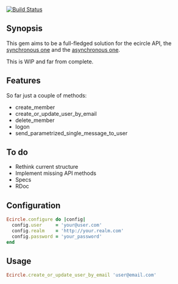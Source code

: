[![Build Status](https://secure.travis-ci.org/troessner/ecircle.png)](http://travis-ci.org/troessner/ecircle)

Synopsis
-------------

This gem aims to be a full-fledged solution for the ecircle API, the [synchronous one](http://webservices.ecircle-ag.com/soap/javadoc/com/ecircleag/webservices/EcMApi.html) and the [asynchronous one](http://developer.ecircle-ag.com/apiwiki/wiki/AsynchronousAPI).

This is WIP and far from complete.

Features
-------------

So far just a couple of methods:

* create_member
* create_or_update_user_by_email
* delete_member
* logon
* send_parametrized_single_message_to_user

To do
-------------

* Rethink current structure
* Implement missing API methods
* Specs
* RDoc

Configuration
-------------

```Ruby
Ecircle.configure do |config|
  config.user     = 'your@user.com'
  config.realm    = 'http://your.realm.com'
  config.password = 'your_password'
end
```

Usage
-------------

```Ruby
Ecircle.create_or_update_user_by_email 'user@email.com'
```